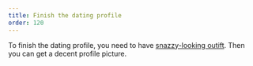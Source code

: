 ```yaml
---
title: Finish the dating profile
order: 120
---
```


To finish the dating profile, you need to have [snazzy-looking outift](snazzy-outfit.md). Then you can get a decent profile picture.
